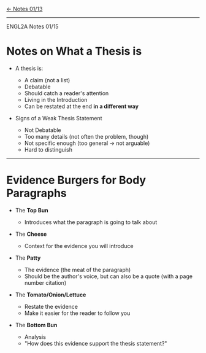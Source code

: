 [\<- Notes 01/13](class_notes_01-13.md)

---

ENGL2A Notes 01/15

# Notes on What a Thesis is

- A thesis is:
	- A claim (not a list)
	- Debatable
	- Should catch a reader's attention
	- Living in the Introduction
	- Can be restated at the end **in a different way**

- Signs of a Weak Thesis Statement
	- Not Debatable
	- Too many details (not often the problem, though)
	- Not specific enough (too general -> not arguable)
	- Hard to distinguish

---

# Evidence Burgers for Body Paragraphs

- The **Top Bun**
	- Introduces what the paragraph is going to talk about

- The **Cheese**
	- Context for the evidence you will introduce

- The **Patty**
	- The evidence (the meat of the paragraph)
	- Should be the author's voice, but can also be a quote (with a page number citation)

- The **Tomato/Onion/Lettuce**
	- Restate the evidence
	- Make it easier for the reader to follow you

- The **Bottom Bun**
	- Analysis
	- "How does this evidence support the thesis statement?"
